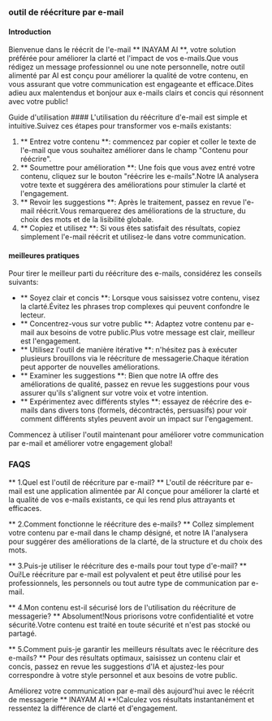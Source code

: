### outil de réécriture par e-mail

#### Introduction
Bienvenue dans le réécrit de l'e-mail ** INAYAM AI **, votre solution préférée pour améliorer la clarté et l'impact de vos e-mails.Que vous rédigez un message professionnel ou une note personnelle, notre outil alimenté par AI est conçu pour améliorer la qualité de votre contenu, en vous assurant que votre communication est engageante et efficace.Dites adieu aux malentendus et bonjour aux e-mails clairs et concis qui résonnent avec votre public!

Guide d'utilisation ####
L'utilisation du réécriture d'e-mail est simple et intuitive.Suivez ces étapes pour transformer vos e-mails existants:

1. ** Entrez votre contenu **: commencez par copier et coller le texte de l'e-mail que vous souhaitez améliorer dans le champ "Contenu pour réécrire".
2. ** Soumettre pour amélioration **: Une fois que vous avez entré votre contenu, cliquez sur le bouton "réécrire les e-mails".Notre IA analysera votre texte et suggérera des améliorations pour stimuler la clarté et l'engagement.
3. ** Revoir les suggestions **: Après le traitement, passez en revue l'e-mail réécrit.Vous remarquerez des améliorations de la structure, du choix des mots et de la lisibilité globale.
4. ** Copiez et utilisez **: Si vous êtes satisfait des résultats, copiez simplement l'e-mail réécrit et utilisez-le dans votre communication.

#### meilleures pratiques
Pour tirer le meilleur parti du réécriture des e-mails, considérez les conseils suivants:

- ** Soyez clair et concis **: Lorsque vous saisissez votre contenu, visez la clarté.Évitez les phrases trop complexes qui peuvent confondre le lecteur.
- ** Concentrez-vous sur votre public **: Adaptez votre contenu par e-mail aux besoins de votre public.Plus votre message est clair, meilleur est l'engagement.
- ** Utilisez l'outil de manière itérative **: n'hésitez pas à exécuter plusieurs brouillons via le réécriture de messagerie.Chaque itération peut apporter de nouvelles améliorations.
- ** Examiner les suggestions **: Bien que notre IA offre des améliorations de qualité, passez en revue les suggestions pour vous assurer qu'ils s'alignent sur votre voix et votre intention.
- ** Expérimentez avec différents styles **: essayez de réécrire des e-mails dans divers tons (formels, décontractés, persuasifs) pour voir comment différents styles peuvent avoir un impact sur l'engagement.

Commencez à utiliser l'outil maintenant pour améliorer votre communication par e-mail et améliorer votre engagement global!

### FAQS

** 1.Quel est l'outil de réécriture par e-mail? **
L'outil de réécriture par e-mail est une application alimentée par AI conçue pour améliorer la clarté et la qualité de vos e-mails existants, ce qui les rend plus attrayants et efficaces.

** 2.Comment fonctionne le réécriture des e-mails? **
Collez simplement votre contenu par e-mail dans le champ désigné, et notre IA l'analysera pour suggérer des améliorations de la clarté, de la structure et du choix des mots.

** 3.Puis-je utiliser le réécriture des e-mails pour tout type d'e-mail? **
Oui!Le réécriture par e-mail est polyvalent et peut être utilisé pour les professionnels, les personnels ou tout autre type de communication par e-mail.

** 4.Mon contenu est-il sécurisé lors de l'utilisation du réécriture de messagerie? **
Absolument!Nous priorisons votre confidentialité et votre sécurité.Votre contenu est traité en toute sécurité et n'est pas stocké ou partagé.

** 5.Comment puis-je garantir les meilleurs résultats avec le réécriture des e-mails? **
Pour des résultats optimaux, saisissez un contenu clair et concis, passez en revue les suggestions d'IA et ajustez-les pour correspondre à votre style personnel et aux besoins de votre public.

Améliorez votre communication par e-mail dès aujourd'hui avec le réécrit de messagerie ** INAYAM AI **!Calculez vos résultats instantanément et ressentez la différence de clarté et d'engagement.